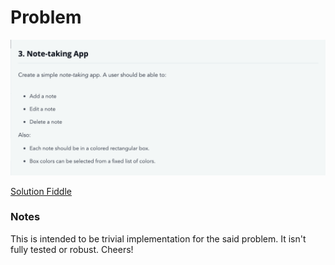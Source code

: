 # Problem
![A simple Note app](note_app.png)

[Solution Fiddle](https://jsfiddle.net/anshukch/brdsc918/)

### Notes

This is intended to be trivial implementation for the said problem. It isn't fully tested or robust. Cheers!
